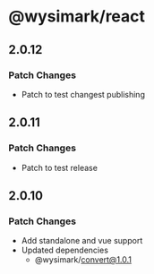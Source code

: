 # @wysimark/react

## 2.0.12

### Patch Changes

- Patch to test changest publishing

## 2.0.11

### Patch Changes

- Patch to test release

## 2.0.10

### Patch Changes

- Add standalone and vue support
- Updated dependencies
  - @wysimark/convert@1.0.1
